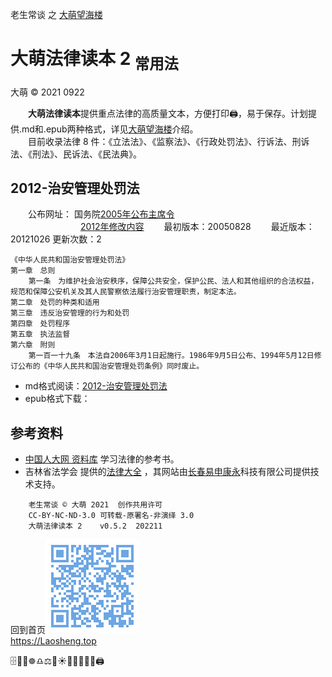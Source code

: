 老生常谈 之 [大萌望海楼](./)<base target="_blank">

大萌法律读本 2 <sub>常用法</sub>
===================
大萌 © 2021 0922

　　**大萌法律读本**提供重点法律的高质量文本，方便打印🖨，易于保存。计划提供.md和.epub两种格式，详见[大萌望海楼](./)介绍。  
　　目前收录法律 8 件：《立法法》、《监察法》、《行政处罚法》、行诉法、刑诉法、《刑法》、民诉法、《民法典》。


2012-治安管理处罚法
------------------

　　公布网址： 国务院[2005年公布主席令](http://www.gov.cn/ziliao/flfg/2005-08/29/content_27130.htm)  
　　　　　　　　[2012年修改内容](http://www.npc.gov.cn/npc/c12488/201210/348751bffb97490fa9a98daddf54fda4.shtml)
　　最初版本：20050828
　　最近版本：20121026	更新次数：2

	《中华人民共和国治安管理处罚法》
	第一章　总则
		第一条　为维护社会治安秩序，保障公共安全，保护公民、法人和其他组织的合法权益，规范和保障公安机关及其人民警察依法履行治安管理职责，制定本法。
	第二章　处罚的种类和适用
	第三章　违反治安管理的行为和处罚
	第四章　处罚程序
	第五章　执法监督
	第六章　附则
		第一百一十九条　本法自2006年3月1日起施行。1986年9月5日公布、1994年5月12日修订公布的《中华人民共和国治安管理处罚条例》同时废止。

+	md格式阅读：[2012-治安管理处罚法](duben/2012-治安管理处罚法)
+	epub格式下载：[]() 



参考资料
--------
* [中国人大网 资料库](http://www.npc.gov.cn/npc/zlk/list.shtml) 学习法律的参考书。
* 吉林省法学会 提供的[法律大全](http://www.jlfxhw.com/fldqmenu.jhtml) ，其网站由[长春易申康永](http://www.jlssp.com.cn/qyzy/enterprise/55.html)科技有限公司提供技术支持。


```
	老生常谈 © 大萌 2021	创作共用许可
	CC-BY-NC-ND-3.0 可转载-原署名-非演绎 3.0
	大萌法律读本 2 	v0.5.2	202211
```
回到首页<a href=".." title="返回老生常谈首页"><img src="../indexQR-Blue.png" /></a>  
https://Laosheng.top  
<!-- Global site tag (gtag.js) - Google Analytics -->
<script async src="https://www.googletagmanager.com/gtag/js?id=UA-179794713-1"></script>
<script>  window.dataLayer = window.dataLayer || [];
  function gtag(){dataLayer.push(arguments);}
  gtag('js', new Date());  gtag('config', 'UA-179794713-1');
</script>

🗄️📃📑☸️♎⚖️🌅☀️📕📘📗📙📖🖨️

